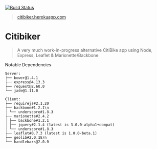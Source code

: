 [![Build Status](https://travis-ci.org/snebel/citibike_marionette.svg?branch=master)](https://travis-ci.org/snebel/citibike_marionette)

>[citibiker.herokuapp.com](http://citibiker.herokuapp.com/)

# Citibiker
>A very much work-in-progress alternative CitiBike app using Node, Express, Leaflet & Marionette/Backbone

Notable Dependencies
```
Server:
├── bower@1.4.1
├── express@4.13.3
├── request@2.60.0
└── jade@1.11.0

Client:
├── requirejs#2.1.20
├── backbone#1.2.1\n
│ └── underscore#1.8.3
├── marionette#2.4.2
│ ├── backbone#1.2.1
│ ├── jquery#2.1.4 (latest is 3.0.0-alpha1+compat)
│ └── underscore#1.8.3
├── leaflet#0.7.3 (latest is 1.0.0-beta.1)
├── geolib#2.0.18/n
└── handlebars@2.0.0

```
